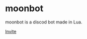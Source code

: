 # moonbot
 moonbot is a discod bot made in Lua.
 
 [Invite](https://discord.com/oauth2/authorize?client_id=879025506870231121&permissions=8&scope=bot)
